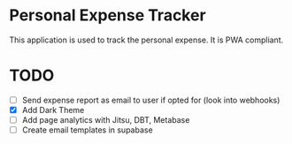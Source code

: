 # Personal Expense Tracker

This application is used to track the personal expense. It is PWA compliant.

# TODO

-   [ ] Send expense report as email to user if opted for (look into webhooks)
-   [x] Add Dark Theme
-   [ ] Add page analytics with Jitsu, DBT, Metabase
-   [ ] Create email templates in supabase
